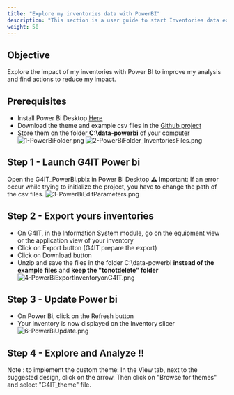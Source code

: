 ```yaml
---
title: "Explore my inventories data with PowerBI"
description: "This section is a user guide to start Inventories data exploration with PowerBI"
weight: 50
---
```


## Objective
Explore the impact of my inventories with Power BI to improve my analysis and find actions to reduce my impact.

## Prerequisites
- Install Power Bi Desktop [Here](https://powerbi.microsoft.com/fr-fr/downloads/)
- Download the theme and example csv files in the [Github project](https://github.com/G4ITTeam/data-visualization-powerbi)
- Store them on the folder **C:\data-powerbi** of your computer
![1-PowerBiFolder.png](../images/1-PowerBiFolder.png) ![2-PowerBiFolder_InventoriesFiles.png](../images/2-PowerBiFolder_InventoriesFiles.png)

## Step 1 - Launch G4IT Power bi
Open the G4IT_PowerBi.pbix in Power Bi Desktop
⚠ Important: If an error occur while trying to initialize the project, you have to change the path of the csv files.
![3-PowerBiEditParameters.png](../images/3-PowerBiEditParameters.png)

## Step 2 - Export yours inventories 
- On G4IT, in the Information System module, go on the equipment view or the application view of your inventory
- Click on Export button (G4IT prepare the export)
- Click on Download button
- Unzip and save the files in the folder C:\data-powerbi **instead of the example files** and **keep the "tonotdelete" folder**  
![4-PowerBiExportInventoryonG4IT.png](../images/4-PowerBiExportInventoryonG4IT.png)

## Step 3 - Update Power bi
- On Power Bi, click on the Refresh button
- Your inventory is now displayed on the Inventory slicer
![6-PowerBiUpdate.png](../images/5-PowerBiUpdate.png)

## Step 4 - Explore and Analyze !! 

Note : to implement the custom theme: In the View tab, next to the suggested design, click on the arrow. Then click on "Browse for themes" and select "G4IT_theme" file. 

